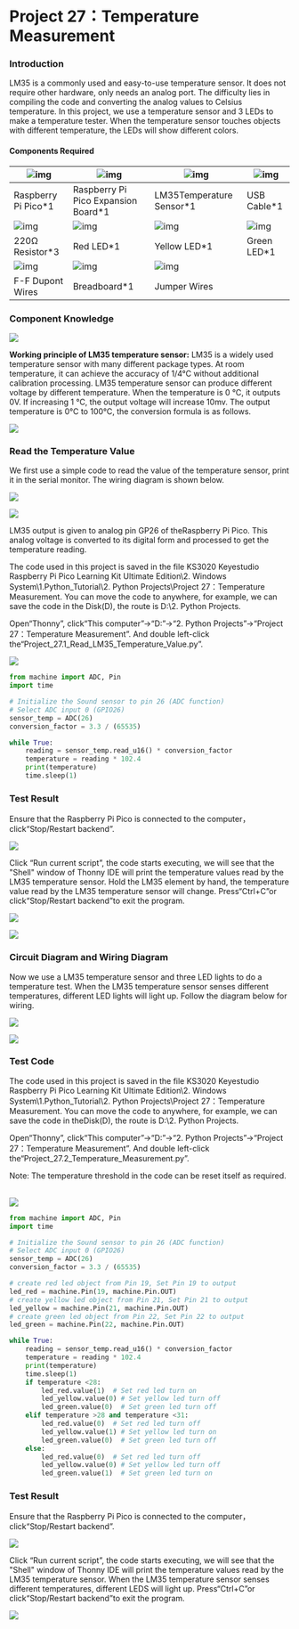 # Project 27：Temperature Measurement

### **Introduction**

LM35 is a commonly used and easy-to-use temperature sensor. It does not require other hardware, only needs an analog port. The difficulty lies in compiling the code and converting the analog values to Celsius temperature. In this project, we use a temperature sensor and 3 LEDs to make a temperature tester. When the temperature sensor touches objects with different temperature, the LEDs will show different colors.

#### **Components Required**

| ![img](media/wps277.png) | ![img](media/wps278.jpg)            | ![img](media/wps279.jpg) | ![img](media/wps280.jpg) |
| ------------------------ | ----------------------------------- | ------------------------ | ------------------------ |
| Raspberry Pi Pico*1      | Raspberry Pi Pico Expansion Board*1 | LM35Temperature Sensor*1 | USB Cable*1              |
| ![img](media/wps281.jpg) | ![img](media/wps282.jpg)            | ![img](media/wps283.jpg) | ![img](media/wps284.jpg) |
| 220Ω Resistor*3          | Red LED*1                           | Yellow LED*1             | Green LED*1              |
| ![img](media/wps285.jpg) | ![img](media/wps286.jpg)            | ![img](media/wps287.jpg) |                          |
| F-F Dupont Wires         | Breadboard*1                        | Jumper Wires             |                          |

### **Component Knowledge**

![](/media/0fded1cfe95575d0fa4aa03839d8e30d.png)

**Working principle of LM35 temperature sensor:** LM35 is a widely used temperature sensor with many different package types. At room temperature, it can achieve the accuracy of 1/4°C without additional calibration processing. LM35 temperature sensor can produce different voltage by different temperature. When the temperature is 0 ℃, it outputs 0V. If increasing 1 ℃, the output voltage will increase 10mv. The output temperature is 0℃ to 100℃, the conversion formula is as follows.

![](/media/0dfa07fa69f2a98658a3822c2da93bf7.jpeg)

### **Read the Temperature Value**

We first use a simple code to read the value of the temperature sensor, print it in the serial monitor. The wiring diagram is shown below.

![](/media/952016b1b69fcad9f4eea889de63106a.png)

![](/media/2c05b1929588977832c955526f519e89.png)

LM35 output is given to analog pin GP26 of theRaspberry Pi Pico. This analog voltage is converted to its digital form and processed to get the temperature reading.

The code used in this project is saved in the file KS3020 Keyestudio Raspberry Pi Pico Learning Kit Ultimate Edition\\2. Windows System\\1.Python\_Tutorial\\2. Python Projects\\Project 27：Temperature Measurement. You can move the code to anywhere, for example, we can save the code in the Disk(D), the route is D:\\2. Python Projects.

Open“Thonny”, click“This computer”→“D:”→“2. Python Projects”→“Project 27：Temperature Measurement”. And double left-click
the“Project\_27.1\_Read\_LM35\_Temperature\_Value.py”.

![](/media/e2cf3b46ed80db641574699f08923ee8.png)

```python
from machine import ADC, Pin
import time

# Initialize the Sound sensor to pin 26 (ADC function)
# Select ADC input 0 (GPIO26)
sensor_temp = ADC(26)
conversion_factor = 3.3 / (65535)

while True:
    reading = sensor_temp.read_u16() * conversion_factor 
    temperature = reading * 102.4 
    print(temperature)
    time.sleep(1)
```

### **Test Result**

Ensure that the Raspberry Pi Pico is connected to the computer，click“Stop/Restart backend”.

![](/media/03e9ea412789d6560b11e25e2fbe48dc.png)

Click “Run current script”, the code starts executing, we will see that the "Shell" window of Thonny IDE will print the temperature values read by the LM35 temperature sensor. Hold the LM35 element by hand, the temperature value read by the LM35 temperature sensor will change. Press“Ctrl+C”or click“Stop/Restart backend”to exit the program.

![](/media/de9286949268fb2f1202ba91ff143b13.png)

![](/media/9c2c52dbee8a37315075178f167ba342.png)

### **Circuit Diagram and Wiring Diagram**

Now we use a LM35 temperature sensor and three LED lights to do a temperature test. When the LM35 temperature sensor senses different temperatures, different LED lights will light up. Follow the diagram below for wiring.

![](/media/65b5f44e3a73ff102a40f6c90bdf6d4c.png)

![](/media/fa3eddc7bda77c7c8420d0f3a0b0d2eb.png)

### **Test Code**

The code used in this project is saved in the file KS3020 Keyestudio Raspberry Pi Pico Learning Kit Ultimate Edition\\2. Windows System\\1.Python\_Tutorial\\2. Python Projects\\Project 27：Temperature Measurement. You can move the code to anywhere, for example, we can save the code in theDisk(D), the route is D:\\2. Python Projects.

Open“Thonny”, click“This computer”→“D:”→“2. Python Projects”→“Project 27：Temperature Measurement”. And double left-click
the“Project\_27.2\_Temperature\_Measurement.py”.

Note: The temperature threshold in the code can be reset itself as required.  

![](/media/0496bf3b0c767e809c6ecd8b7bdc9ba3.png)

```python
from machine import ADC, Pin
import time

# Initialize the Sound sensor to pin 26 (ADC function)
# Select ADC input 0 (GPIO26)
sensor_temp = ADC(26)
conversion_factor = 3.3 / (65535)

# create red led object from Pin 19, Set Pin 19 to output
led_red = machine.Pin(19, machine.Pin.OUT)  
# create yellow led object from Pin 21, Set Pin 21 to output
led_yellow = machine.Pin(21, machine.Pin.OUT)
# create green led object from Pin 22, Set Pin 22 to output
led_green = machine.Pin(22, machine.Pin.OUT) 

while True:
    reading = sensor_temp.read_u16() * conversion_factor 
    temperature = reading * 102.4
    print(temperature)
    time.sleep(1)
    if temperature <28:
        led_red.value(1)  # Set red led turn on
        led_yellow.value(0) # Set yellow led turn off 
        led_green.value(0)  # Set green led turn off
    elif temperature >28 and temperature <31:
        led_red.value(0)  # Set red led turn off
        led_yellow.value(1) # Set yellow led turn on 
        led_green.value(0)  # Set green led turn off
    else:
        led_red.value(0)  # Set red led turn off
        led_yellow.value(0) # Set yellow led turn off 
        led_green.value(1)  # Set green led turn on
```

### **Test Result**

Ensure that the Raspberry Pi Pico is connected to the computer，click“Stop/Restart backend”.

![](/media/25cd2e58ae326217ffbe622a282b0b8b.png)

Click “Run current script”, the code starts executing, we will see that the "Shell" window of Thonny IDE will print the temperature values read by the LM35 temperature sensor. When the LM35 temperature sensor senses different temperatures, different LEDS will light up. Press“Ctrl+C”or click“Stop/Restart backend”to exit the program.

![](/media/bbe1ee004d2a3daeb041da650c1768f6.png)
